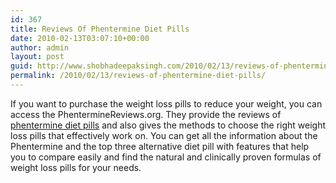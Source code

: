 ```yaml
---
id: 367
title: Reviews Of Phentermine Diet Pills
date: 2010-02-13T03:07:10+00:00
author: admin
layout: post
guid: http://www.shobhadeepaksingh.com/2010/02/13/reviews-of-phentermine-diet-pills/
permalink: /2010/02/13/reviews-of-phentermine-diet-pills/
---
```

If you want to purchase the weight loss pills to reduce your weight, you can access the PhentermineReviews.org. They provide the reviews of [phentermine diet pills](http://www.phenterminereviews.org/) and also gives the methods to choose the right weight loss pills that effectively work on. You can get all the information about the Phentermine and the top three alternative diet pill with features that help you to compare easily and find the natural and clinically proven formulas of weight loss pills for your needs.